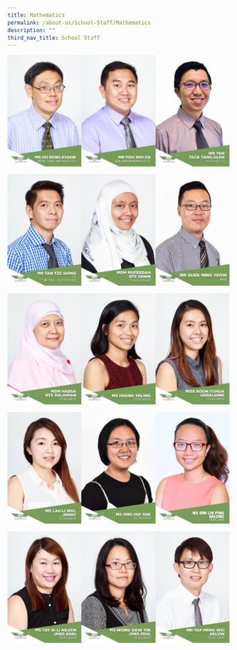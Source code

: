 ```yaml
---
title: Mathematics
permalink: /about-us/School-Staff/Mathematics
description: ""
third_nav_title: School Staff
---
```

<img src="/images/Mr%20Ho%20Beng%20Khiaw.jpg" 
     style="width:33%;float:left"><img src="/images/Mr%20Poh%20Wei%20En.jpg" 
     style="width:33%;float:left"><img src="/images/Mr%20Tan%20Teck%20Tang%20Glen.jpg" 
     style="width:33%">
		 
<img src="/images/Mr%20Tan%20Tze%20Siong.jpg" 
     style="width:33%;float:left"><img src="/images/Mdm%20Mufeedah%20Bte%20Senin.jpg" 
     style="width:33%;float:left"><img src="/images/QUEK%20MING%20YEOW%20AYH.jpeg" 
     style="width:33%">

<img src="/images/Mdm%20Habsa%20Bte%20Sulaiman.jpg" 
     style="width:33%;float:left"><img src="/images/Ms%20Huang%20Yaling.jpg" 
     style="width:33%;float:left"><img src="/images/Miss%20Koon%20Yuhua%20Geraldine.jpg" 
     style="width:33%">
		 
<img src="/images/Ms%20Lau%20Li%20Wei,%20Jenny.jpg" 
     style="width:33%;float:left"><img src="/images/Ms%20Ong%20Hui%20Yan.jpg" 
     style="width:33%;float:left"><img src="/images/T41.jpeg" 
     style="width:33%">
		 
<img src="/images/Ms%20Tay%20Ai%20Li%20Aileen.jpg" 
     style="width:33%;float:left"><img src="/images/Ms%20Wong%20Siew%20Yin%20(Mrs%20Peh).jpg" 
     style="width:33%;float:left"><img src="/images/Mr%20Yap%20Meng%20Wei%20Kelvin.jpg" 
     style="width:33%">
